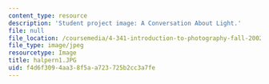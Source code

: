 ```yaml
---
content_type: resource
description: 'Student project image: A Conversation About Light.'
file: null
file_location: /coursemedia/4-341-introduction-to-photography-fall-2002/f4d6f3094aa38f5aa723725b2cc3a7fe_halpern1.JPG
file_type: image/jpeg
resourcetype: Image
title: halpern1.JPG
uid: f4d6f309-4aa3-8f5a-a723-725b2cc3a7fe
---
```

